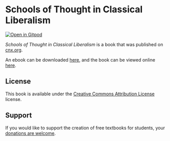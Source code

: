 # Schools of Thought in Classical Liberalism

[![Open in Gitpod](https://gitpod.io/button/open-in-gitpod.svg)](https://gitpod.io/from-referrer/)

_Schools of Thought in Classical Liberalism_ is a book that was published on [cnx.org](https://cnx.org/).

An ebook can be downloaded [here](https://github.com/cnx-user-books/cnxbook-schools-of-thought-in-classical-liberalism/releases/latest), and the book can be viewed online [here](https://github.com/cnx-user-books/cnxbook-schools-of-thought-in-classical-liberalism/releases/latest).

## License
This book is available under the [Creative Commons Attribution License](./LICENSE) license.

## Support
If you would like to support the creation of free textbooks for students, your [donations are welcome](https://riceconnect.rice.edu/donation/support-openstax-banner).
